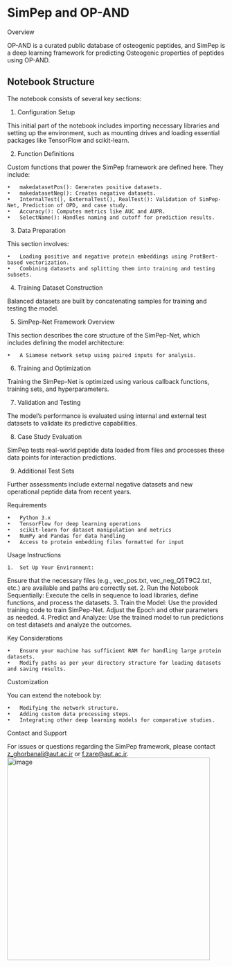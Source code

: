 # SimPep and OP-AND
Overview

OP-AND is a curated public database of osteogenic peptides, and SimPep is a deep learning framework for predicting Osteogenic properties of peptides using OP-AND.

## Notebook Structure

The notebook consists of several key sections:

1. Configuration Setup

This initial part of the notebook includes importing necessary libraries and setting up the environment, such as mounting drives and loading essential packages like TensorFlow and scikit-learn.

2. Function Definitions

Custom functions that power the SimPep framework are defined here. They include:

	•	makedatasetPos(): Generates positive datasets.
	•	makedatasetNeg(): Creates negative datasets.
	•	InternalTest(), ExternalTest(), RealTest(): Validation of SimPep-Net, Prediction of OPD, and case study.
	•	Accuracy(): Computes metrics like AUC and AUPR.
	•	SelectName(): Handles naming and cutoff for prediction results.

3. Data Preparation

This section involves:

	•	Loading positive and negative protein embeddings using ProtBert-based vectorization.
	•	Combining datasets and splitting them into training and testing subsets.

4. Training Dataset Construction

Balanced datasets are built by concatenating samples for training and testing the model.

5. SimPep-Net Framework Overview

This section describes the core structure of the SimPep-Net, which includes defining the model architecture:

	•	A Siamese network setup using paired inputs for analysis.

6. Training and Optimization

Training the SimPep-Net is optimized using various callback functions, training sets, and hyperparameters.

7. Validation and Testing

The model’s performance is evaluated using internal and external test datasets to validate its predictive capabilities.

8. Case Study Evaluation

SimPep tests real-world peptide data loaded from files and processes these data points for interaction predictions.

9. Additional Test Sets

Further assessments include external negative datasets and new operational peptide data from recent years.

Requirements

	•	Python 3.x
	•	TensorFlow for deep learning operations
	•	scikit-learn for dataset manipulation and metrics
	•	NumPy and Pandas for data handling
	•	Access to protein embedding files formatted for input

Usage Instructions

	1.	Set Up Your Environment:
Ensure that the necessary files (e.g., vec_pos.txt, vec_neg_Q5T9C2.txt, etc.) are available and paths are correctly set.
	2.	Run the Notebook Sequentially:
Execute the cells in sequence to load libraries, define functions, and process the datasets.
	3.	Train the Model:
Use the provided training code to train SimPep-Net. Adjust the Epoch and other parameters as needed.
	4.	Predict and Analyze:
Use the trained model to run predictions on test datasets and analyze the outcomes.

Key Considerations

	•	Ensure your machine has sufficient RAM for handling large protein datasets.
	•	Modify paths as per your directory structure for loading datasets and saving results.

Customization

You can extend the notebook by:

	•	Modifying the network structure.
	•	Adding custom data processing steps.
	•	Integrating other deep learning models for comparative studies.

Contact and Support

For issues or questions regarding the SimPep framework, please contact z_ghorbanali@aut.ac.ir or f.zare@aut.ac.ir.
<img width="468" alt="image" src="https://github.com/user-attachments/assets/4c8dece8-7cd1-4d28-8eab-46010e7b4029">
